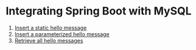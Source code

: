 # Integrating Spring Boot with MySQL

1. [Insert a static hello message](https://ec2-18-188-3-243.us-east-2.compute.amazonaws.com:8080/api/hello/insert)
1. [Insert a parameterized hello message](https://ec2-18-188-3-243.us-east-2.compute.amazonaws.com:8080/api/hello/insert/Some%20Parameterized%20hello%20message)
1. [Retrieve all hello messages](https://ec2-18-188-3-243.us-east-2.compute.amazonaws.com:8080/api/hello/select/all)
